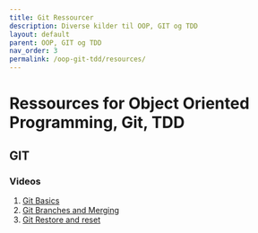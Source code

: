 ```yaml
---
title: Git Ressourcer
description: Diverse kilder til OOP, GIT og TDD
layout: default
parent: OOP, GIT og TDD
nav_order: 3
permalink: /oop-git-tdd/resources/
---
```


# Ressources for Object Oriented Programming, Git, TDD

## GIT

### Videos

1. [Git Basics](https://cphbusiness.cloud.panopto.eu/Panopto/Pages/Viewer.aspx?id=31d13fb2-3151-4243-a151-b10000c4b41d)
2. [Git Branches and Merging](https://cphbusiness.cloud.panopto.eu/Panopto/Pages/Viewer.aspx?id=1a39bfef-fbc7-4d4e-a3c4-b10000c52d2c)
3. [Git Restore and reset](https://cphbusiness.cloud.panopto.eu/Panopto/Pages/Viewer.aspx?id=1f4d72ce-5702-4ed7-adf0-b10000e8fa1c)
